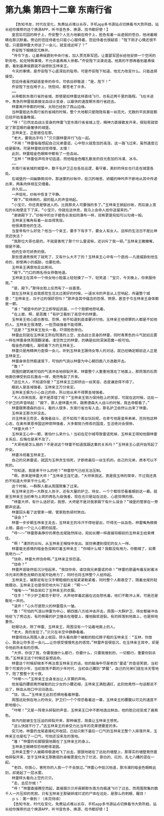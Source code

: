 # 第九集 第四十二章 东南行省
        【告知书友，时代在变化，免费站点难以长存，手机app多书源站点切换看书大势所趋，站长给你推荐的这个换源APP，听书音色多、换源、找书都好使！】
       皇宫后花园的椅子上，乔安整个人无力地躺在椅子上，脸色有着一丝虚弱的苍白，他闭着眼睛在那沉默着。旁边的宫廷侍者也只能小心服侍着，宫廷侍者也很疑惑：“陛下刚才心情还很不错，只是跟林雷大师谈了一会儿，就变成这样了？”
       乔安陛下眼睛突兀睁开。
       “传令下去，让基弗侯爵到中央行省，加入贾克斯军团。让雷瑟军团长给他安排一个空闲的职务吧。如无特殊事情，不允许基弗再入帝都。”乔安陛下淡漠说道。他真的不想再看到基弗侯爵，看到基弗侯爵就不由想到玉林亲王。
       今天的事情，是乔安陛下心底深处的耻辱。可是乔安陛下知道，他无力改变什么。只能选择接受。
       宫廷侍者虽然疑惑皇帝的命令，可依旧恭敬道：“是，陛下！”
       乔安陛下坐在椅子上，恍惚间，都苍老了许多。
       ……
       从帝都到东南行省的省城，即使是如林雷这样直线飞行，也有近两千里的路程。飞在半途中，焦急的林雷就直接龙血战士变身，以最快的速度朝东南行省赶去。
       林雷离开帝都的时候，太阳已经到了西山边缘。
       当林雷抵达东南行省的省城的时候，整个大地都只是隐隐有着一丝亮光，无数的平民家庭都已经开始准备晚餐。
       “呼！”已然龙血战士变身的林雷飞至东南行省省城上空，精神力直接散发开来，很轻易就锁定了那显眼的最奢侈的城堡。
       玉林亲王，正是居住在那。
       “老大，要我出手吗？”贝贝跟林雷并行飞在一起。
       “不用！”林雷每每想起自己兄弟雷诺，心中怒火就愈加的高涨。这一路飞过来，虽然速度已经是极快。可是林雷依旧觉得慢，太慢！
       此刻，林雷暗金色眼眸中都有了一些血丝。
       “玉林！”林雷低声咬牙切齿道，而他暗金色瞳孔散发的目光愈加的冷漠、冰冷。
       ……
       东南行省省城的城堡中，数千名护卫正在各处巡逻、看守着，美妙的侍女也行走在城堡各处。
       在城堡的一间幽静房间中，那迷蒙的纱帐中，低沉的喘息、娇媚的呻吟声不断地从其中传递出来，两条肉体相互交缠着。
       许久后……
       一声低吼，纱帐中恢复了平静。
       “殿下。”软绵绵的，甜的黏人的声音响起。
       “小宝贝，你还真是够迷人的。比我那夫人可要强的多了。”玉林亲王掀起纱帐，而后披上宽松的长袍便走下了床，“小宝贝，你就在这休息，我马上会命人给你送餐来的。”
       “谢谢殿下了。”纱帐中的女子碧色长发如同瀑布一样，双眸更是宛如可以勾魂一般。
       玉林亲王嘴角有着一丝自得笑容。
       他很满意他的生活。
       当皇帝有什么好处？他当一个亲王，要手下有手下，要女人有女人。这样的生活岂不是比神灵还快活？
       “我那位大哥也是的，不就是害死了那个什么雷诺嘛，还训斥了我一顿。”玉林亲王撇撇嘴，很是不屑。
       他的生命可娇贵的很。
       那些普通贵族死了就死了，又有什么大不了的？玉林亲王心中有一个底线——凡是威胁到他生命的，即使再小的威胁，也要杜绝。
       玉林亲王满意地走出房间。
       “殿下。”门口的两名侍女恭敬地道。
       玉林亲王在其中一个侍女地小脸蛋上轻轻摸了一下，轻笑道：“宝贝，今天晚上，你来服侍我。”
       “是，殿下。”那侍女脸上反而有了一丝喜意。
       就在玉林亲王自我感觉生活太过美好的时候，一道冰冷的声音从上空响起，传遍整个城堡：“玉林亲王，日子过的很舒坦吗？”那声音其中蕴含的怨恨、愤恨，甚至于令玉林亲王身体都是一颤。
       “谁！”城堡中的护卫立即举起武器，一个个胆颤地怒吼着。
       “在上面，啊，是恶魔！”有护卫看到了高空中的林雷。
       玉林亲王他心底也害怕、恐惧，他不知道到底谁要对付他。玉林亲王他得罪的人都是不如他的人。玉林亲王很清楚，一些顶级强者不能得罪。
       “这是？”玉林亲王抬头一看，吓得脸色惨白。
       林雷此刻就在玉林亲王所在院落的上空，龙血战士变身的林雷，同时青黑色的斗气犹如云雾一样在林雷身体周围翻滚着。凌空而立的林雷，的确是如同深渊恶魔一般可怕。
       暗金色的瞳孔，凝视着下方的玉林亲王。
       林雷只是用精神力查探一会儿，听到玉林亲王跟侍女等人的对话，就已经确定眼前这人正是玉林亲王。
       林雷身体忽然极速落下，可怕的气浪以林雷为中心朝四面八方逸散开去。
       “轰！”
       周围的建筑被可怕的气浪冲击地碎裂开来，林雷整个人重重地落在了地面上，那院落的石质地面仿佛受到巨石轰击一样，竟然龟裂了开来。
       “这位大人，不知道你是？”玉林亲王立即挤出一丝笑容，态度谦逊得不得了。
       眼前人是圣域强者，玉林亲王万分肯定。
       玉林亲王极为小心自己的命，所以他从来不得罪圣域强者。
       “大人你来找我，是不是弄错了呢？”玉林亲王努力保持脸上的笑容，可就在这时候，远处一个护卫的声音响起：“殿下，那人是林雷大师，跟黑德森大人战斗的时候，我去帝都看了。”
       林雷跟黑德森的战斗，看的人很多，东南行省也有人去，那名护卫自然认出来了林雷。
       玉林亲王那次并没去。
       对玉林亲王而言，看强者战斗，还不如找个美女玩玩呢。也幸亏他是皇帝弟弟，否则他这种心态，在奥布莱恩帝国这种崇拜强者，大多都努力修炼的国度，生活绝对会很惨。
       “林雷大师？”
       玉林亲王心中一颤，害怕什么来什么！当初在尼尔城导致雷诺死掉，玉林亲王得知他跟林雷关系后，后悔也是来不及了。
       “大哥他是怎么搞的？不是说这个林雷不知道我跟这事的关系吗？”玉林亲王心底开始骂起了乔安。
       林雷冷视着玉林亲王。
       自己的兄弟雷诺，就因为玉林贪生怕死，才断绝最后一丝生机的。自己的兄弟，原本可以不死的。
       “你知道，我是来干什么的吧？”林雷怒气已经无法压制。
       “啊，原来是林雷大师！”玉林亲王连忙道，“大师来我这，真是我玉林的荣幸，不过我还真的不知道大师来干什么呢。”
       这个时候，一群群人都从周围聚集了过来。
       有玉林亲王的一大群女人孩子，还有大量的护卫、侍女，一个个都惊恐看着眼前这一幕。就是玉林亲王当初奉为上宾的两名九级强者，现在也只是站在远处，心底惊惧的很。
       “林雷大师，有什么话好说，我想，大师是不是对我家殿下有什么误会？”城堡的管家在一旁颤声说道。
       林雷回头看了这管家一眼，管家脸色顿时煞白。
       “误会？”
       林雷一步步朝玉林亲王走去，玉林亲王的冷汗不停地冒出，吓得无一丝血色，林雷嘴角微微上翘，露出一个让人心颤的弧度。
       “呼～～”林雷那条狰狞的黑色龙尾陡然挥动，宛如长鞭一样直接将眼前的玉林亲王给束缚住。
       “啊！”凄厉的尖叫，从玉林亲王喉咙中发出。就仿佛遭到侵犯的女人一样。
       林雷毫无感情的暗金色双眸盯着玉林亲王：“你喊什么喊？我都没有用力，你都喊了，如果我用力——”
       “饶命，林雷大师饶命啊。”玉林亲王惊恐道。
       “饶命？”
       林雷声音陡然低沉沙哑起来，“我饶你命，谁饶我兄弟雷诺的命！”林雷的那遍布着反射着冰冷光泽的黑色龙鳞的龙尾开始用力了，同时也将玉林整个人给拎起。
       玉林亲王，被那足有壮汉手臂粗细的龙尾紧紧勒紧着，同时整个人都悬空了，随着龙尾的轻微摆动，玉林亲王也是惊恐地大叫了起来：“啊～～”
       “嗤嗤～～”鲜血染红了玉林亲王的衣服。
       “住手！”不少护卫都忠于职守，大声地举着武器在远处怒吼着。他们不敢冲上来，可是还是敢吼一声的。
       “滚开！”心头尽是怒火的林雷眉头一皱。
       “轰！”可怕的气浪以林雷为中心，朝四面八方给冲击开去，周围一大群护卫、侍女都被冲击地给飞了旁边去，有的倒霉的护卫撞击在墙壁上，撞地脑浆迸裂。有的摔落到地面上，也是摔地重伤。
       眨眼功夫，除了林雷、玉林亲王，周围没有一个站着地面上的人。
       “老大，真的发狂了。”贝贝在半空中静静看着。
       林雷视线从周围人身上收回，转头看向那个被勒的脸红脖子粗的玉林亲王：“玉林，你放心，我会让你多活一会儿……让你感受慢慢死去的感觉。”林雷声音很低沉，在玉林亲王耳中，却是令他前所未有的恐惧。
       “大师，你饶了我，你要我做什么都行，你要什么，只要我做到的，一切都行，重要你别杀我。”玉林亲王这个时候还妄想逃命。
       林雷这个时候却根本不再注意玉林亲王的话，他的脑海中尽是老四‘雷诺’的音容笑貌，当初那个可爱的少年，当初放荡不羁的少年时代，当初自己雕刻‘梦醒’，自己的兄弟们就在冰天雪地下，陪了整整十天十夜。
       “咔嚓～～”玉林亲王全身发出让人牙算的声响。
       他发福的腰部竟然被勒的比少女的小腰还细，玉林亲王满脸通红，此刻他竟然一句话都说不出了，鲜血从他口中汩汩逸出。
       “饶，饶……”玉林亲王此刻恐惧地看着林雷。
       周围远处倒在地上的侍女、护卫们一个个惊恐看着这一幕，玉林亲王的腰腹以可见的速度不断地缩小。
       “咔嚓！”又是一阵骨头碎裂的声音，玉林亲王口中不断地逸出鲜血，他的脸已经变成了酱紫色。
       体内内脏被生生压迫的碎裂开来，那种痛苦，简直让玉林亲王想死。
       “这么快就不行了。”这玉林亲王的承受力比当年的克莱德要差的多。
       突兀地，林雷的龙尾直接松开收回，已经只剩下最后一口气的玉林亲王整个人摔落开来，玉林亲王也是松了一口气，可他还没来及的落地。
       “蓬！”林雷的右脚狠狠地踢在了玉林亲王的身上。
       玉林亲王眼睛惊恐地瞪得滚圆。
       玉林亲王整个人被踢得极速地飞了出去，狠狠地砸在了远处的墙壁上，那厚实的墙壁竟然震地碎裂开来，至于玉林亲王那脆弱的身躯更是化为了烂泥，那白的、红的、乱七八糟的混在一起。
       “老四，你放心，害死你的人我一个不会放过。”林雷心中低沉地道，那冷漠的暗金色眼眸此刻，却是起了一层水雾。
       林雷转头看向上空的贝贝。
       “走，去尼尔城！”
       “呼！”林雷直接腾空而起，直接跟贝贝并肩朝那东南方向极速飞行了过去，而周围聚集的数千人一片压抑的死寂，只有玉林亲王那破碎成烂泥的尸体在远处，是那么的刺眼、醒目！
       ｐｓ：第一章到！（未完待续）
       【告知书友，时代在变化，免费站点难以长存，手机app多书源站点切换看书大势所趋，站长给你推荐的这个换源APP，听书音色多、换源、找书都好使！】